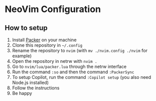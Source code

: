 # NeoVim Configuration

## How to setup

1. Install [Packer](https://github.com/wbthomason/packer.nvim#quickstart) on your machine
2. Clone this repository in `~/.config`
3. Rename the repository to `nvim` (with `mv ./nvim.config ./nvim` for example)
4. Open the repository in netrw with `nvim .`
5. Go to `nvim/lua/packer.lua` through the netrw interface
6. Run the command `:so` and then the command `:PackerSync`
7. To setup Copilot, run the command `:Copilot setup` (you also need Node.js installed)
8. Follow the instructions
9. Be happy
